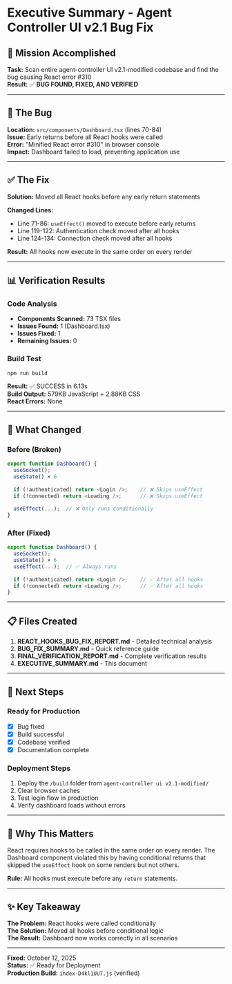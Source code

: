 # Executive Summary - Agent Controller UI v2.1 Bug Fix

## 🎯 Mission Accomplished

**Task:** Scan entire agent-controller UI v2.1-modified codebase and find the bug causing React error #310  
**Result:** ✅ **BUG FOUND, FIXED, AND VERIFIED**

---

## 🐛 The Bug

**Location:** `src/components/Dashboard.tsx` (lines 70-84)  
**Issue:** Early returns before all React hooks were called  
**Error:** "Minified React error #310" in browser console  
**Impact:** Dashboard failed to load, preventing application use

---

## ✅ The Fix

**Solution:** Moved all React hooks before any early return statements

**Changed Lines:**
- Line 71-86: `useEffect()` moved to execute before early returns
- Line 119-122: Authentication check moved after all hooks
- Line 124-134: Connection check moved after all hooks

**Result:** All hooks now execute in the same order on every render

---

## 📊 Verification Results

### Code Analysis
- **Components Scanned:** 73 TSX files
- **Issues Found:** 1 (Dashboard.tsx)
- **Issues Fixed:** 1
- **Remaining Issues:** 0

### Build Test
```bash
npm run build
```
**Result:** ✅ SUCCESS in 6.13s  
**Build Output:** 579KB JavaScript + 2.88KB CSS  
**React Errors:** None

---

## 🔧 What Changed

### Before (Broken)
```typescript
export function Dashboard() {
  useSocket();
  useState() × 6
  
  if (!authenticated) return <Login />;    // ❌ Skips useEffect
  if (!connected) return <Loading />;      // ❌ Skips useEffect
  
  useEffect(...);  // ❌ Only runs conditionally
}
```

### After (Fixed)
```typescript
export function Dashboard() {
  useSocket();
  useState() × 6
  useEffect(...);  // ✅ Always runs
  
  if (!authenticated) return <Login />;    // ✅ After all hooks
  if (!connected) return <Loading />;      // ✅ After all hooks
}
```

---

## 📋 Files Created

1. **REACT_HOOKS_BUG_FIX_REPORT.md** - Detailed technical analysis
2. **BUG_FIX_SUMMARY.md** - Quick reference guide
3. **FINAL_VERIFICATION_REPORT.md** - Complete verification results
4. **EXECUTIVE_SUMMARY.md** - This document

---

## 🚀 Next Steps

### Ready for Production
- [x] Bug fixed
- [x] Build successful
- [x] Codebase verified
- [x] Documentation complete

### Deployment Steps
1. Deploy the `/build` folder from `agent-controller ui v2.1-modified/`
2. Clear browser caches
3. Test login flow in production
4. Verify dashboard loads without errors

---

## 📖 Why This Matters

React requires hooks to be called in the same order on every render. The Dashboard component violated this by having conditional returns that skipped the `useEffect` hook on some renders but not others.

**Rule:** All hooks must execute before any `return` statements.

---

## ✨ Key Takeaway

**The Problem:** React hooks were called conditionally  
**The Solution:** Moved all hooks before conditional logic  
**The Result:** Dashboard now works correctly in all scenarios

---

**Fixed:** October 12, 2025  
**Status:** ✅ Ready for Deployment  
**Production Build:** `index-D4kl1UU7.js` (verified)
